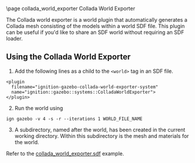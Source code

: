 \page collada_world_exporter Collada World Exporter

The Collada world exporter is a world plugin that automatically generates
a Collada mesh consisting of the models within a world SDF file. This plugin
can be useful if you'd like to share an SDF world without requiring an SDF
loader.

## Using the Collada World Exporter

1. Add the following lines as a child to the `<world>` tag in an SDF file. 
```
<plugin
  filename="ignition-gazebo-collada-world-exporter-system"
  name="ignition::gazebo::systems::ColladaWorldExporter">
</plugin>
```

2. Run the world using
```
ign gazebo -v 4 -s -r --iterations 1 WORLD_FILE_NAME
```

3. A subdirectory, named after the world, has been created in the current working directory. Within this subdirectory is the mesh and materials for the world.

Refer to the [collada_world_exporter.sdf](https://github.com/ignitionrobotics/ign-gazebo/blob/main/examples/worlds/collada_world_exporter.sdf) example.
